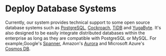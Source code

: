 # Deploy Database Systems

Currently, our system provides technical support to some open source database systems such as [PostgreSQL](https://www.postgresql.org/), [Cockroach](https://github.com/cockroachdb/cockroach), [TiDB](https://github.com/pingcap/tidb) and [YugaByte](https://github.com/YugaByte/yugabyte-db). It's also designed to be easily integrate distributed databases within the enterprise as long as they are compatible with PostgreSQL or MySQL. For example,Google's [Spanner](https://cloud.google.com/spanner/), Amazon's [Aurora](https://aws.amazon.com/rds/aurora/?nc1=h_ls) and Microsoft Azure's [Cosmos DB](https://azure.microsoft.com/en-us/services/cosmos-db/).
